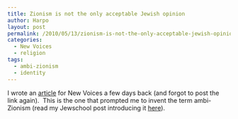 ```yaml
---
title: Zionism is not the only acceptable Jewish opinion
author: Harpo
layout: post
permalink: /2010/05/13/zionism-is-not-the-only-acceptable-jewish-opinion/
categories:
  - New Voices
  - religion
tags:
  - ambi-zionism
  - identity
---
```

I wrote an <a href="http://www.newvoices.org/opinion?id=0123" target="_blank">article</a> for New Voices a few days back (and forgot to post the link again).  This is the one that prompted me to invent the term ambi-Zionism (read my Jewschool post introducing it <a href="http://jewschool.com/2010/05/07/22648/a-new-phrase-for-the-rest-of-us/" target="_blank">here</a>).